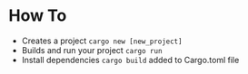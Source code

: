 # How To

- Creates a project  ```cargo new [new_project]```
- Builds and run your project ```cargo run```
- Install dependencies ```cargo build``` added to Cargo.toml file
